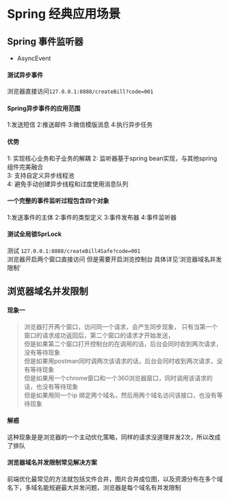 # Spring 经典应用场景
## Spring 事件监听器
+ AsyncEvent  
#### 测试异步事件
浏览器直接访问`127.0.0.1:8888/createBill?code=001`   
####  Spring异步事件的应用范围
1:发送短信
2:推送邮件
3:微信模版消息
4:执行异步任务
#### 优势
1: 实现核心业务和子业务的解耦
2: 监听器基于spring bean实现，与其他spring 组件完美融合  
3: 支持自定义异步线程池  
4: 避免手动创建异步线程和过度使用消息队列

#### 一个完整的事件监听过程包含四个对象
1:发送事件的主体
2:事件的类型定义
3:事件发布器
4:事件监听器

#### 测试全局锁SprLock
测试 `127.0.0.1:8888/createBill4Safe?code=001`  
浏览器开启两个窗口直接访问 但是需要开启浏览控制台 具体详见‘浏览器域名并发限制’

## 浏览器域名并发限制
#### 现象一
> 浏览器打开两个窗口，访问同一个请求，会产生同步现象， 只有当第一个窗口的请求成功返回后，第二个窗口的请求才开始发送，  
> 但是如果第二个窗口打开控制台的在调用的话，后台会同时收到两次请求，没有等待现象  
> 但是如果用postman同时调两次该请求的话，后台会同时收到两次请求，没有等待现象  
> 但是如果用一个chrome窗口和一个360浏览器窗口，同时调用该请求的话，也没有等待现象  
> 但是如果用同一个ip 绑定两个域名，然后用两个域名访问该接口，也没有等待现象  

#### 解惑
这种现象是是浏览器的一个主动优化策略，同样的请求没道理并发2次，所以改成了排队

#### 浏览器域名并发限制常见解决方案
前端优化最常见的方法就包括文件合并，图片合并成位图，以及资源分布在多个域名下，多域名能规避最大并发问题，浏览器是每个域名有并发限制  

